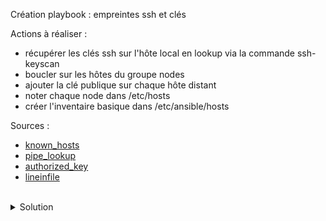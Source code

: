 Création playbook : empreintes ssh et clés

Actions à réaliser :
- récupérer les clés ssh sur l'hôte local en lookup via la commande ssh-keyscan
- boucler sur les hôtes du groupe nodes
- ajouter la clé publique sur chaque hôte distant
- noter chaque node dans /etc/hosts
- créer l'inventaire basique dans /etc/ansible/hosts

Sources :
- [known_hosts](https://docs.ansible.com/ansible/latest/collections/ansible/builtin/known_hosts_module.html)
- [pipe_lookup](https://docs.ansible.com/ansible/latest/collections/ansible/builtin/pipe_lookup.html)
- [authorized_key](https://docs.ansible.com/ansible/latest/collections/ansible/posix/authorized_key_module.html)
- [lineinfile](https://docs.ansible.com/ansible/latest/collections/ansible/builtin/lineinfile_module.html)

<br>

<details>

<summary>Solution</summary>

Gestion playbook
Utiliser l'éditeur pour ajouter les lignes au fichier playbook/main.yml
```plain
...

# Cette partie gère l'obtention des clés
- name: Mise en place reseau local et des images docker
  hosts: nodes
  gather_facts: no
  tasks:
  - name: remplissage fichier hosts
    ansible.builtin.lineinfile:
      path: /etc/hosts
      search_string: "{{ ansible_host }}"
      line: "{{ ansible_host }} {{ inventory_hostname }}"
      owner: root
      group: root
      mode: '0644'
    delegate_to: localhost
    connection: local
  - name: obtention cles ssh ips
    ansible.builtin.known_hosts:
      name: "{{ ansible_host }}"
      key: "{{ lookup('ansible.builtin.pipe', 'ssh-keyscan ' + ansible_host) }}"
    delegate_to: localhost
    connection: local
  - name: obtention cles ssh noms d'hotes
    ansible.builtin.known_hosts:
      name: "{{ inventory_hostname }}"
      key: "{{ lookup('ansible.builtin.pipe', 'ssh-keyscan ' + inventory_hostname) }}"
    delegate_to: localhost
    connection: local
  - name: depose de la cle publique
    ansible.posix.authorized_key:
      user: root
      state: present
      key: "{{ lookup('file', '~/.ssh/id_rsa.pub') }}"
    vars:
      ansible_password: "{{ root_password }}"
  - name: creation dossier inventaire basique
    ansible.builtin.file:
      path: /etc/ansible
      state: directory
      mode: '0755'
    delegate_to: localhost
    connection: local
    when: inventory_hostname == groups['nodes'][0]
  - name: remplissage inventaire basique
    ansible.builtin.lineinfile:
      path: /etc/ansible/hosts
      search_string: "{{ inventory_hostname }}"
      line: "{{ inventory_hostname }}"
      create: true
      owner: root
      group: root
      mode: '0644'
    delegate_to: localhost
    connection: local

```

</details>
